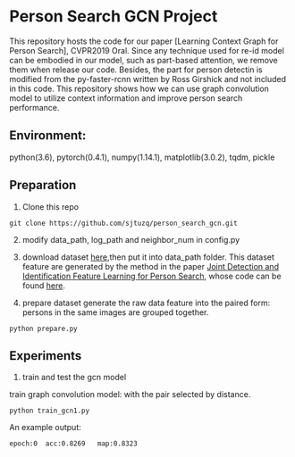 # Person Search GCN Project

This repository hosts the code for our paper [Learning Context Graph for Person Search], CVPR2019 Oral. Since any technique used for re-id model can be embodied in our model, such as part-based attention, we remove them when release our code. Besides, the part for person detectin is modified from the py-faster-rcnn written by Ross Girshick and not included in this code. This repository shows how we can use graph convolution model to utilize context information and improve person search performance.


## Environment:
python(3.6),
pytorch(0.4.1),
numpy(1.14.1), 
matplotlib(3.0.2),
tqdm,
pickle


## Preparation

1. Clone this repo 

  ```Shell
  git clone https://github.com/sjtuzq/person_search_gcn.git
  ```

2. modify data_path, log_path and neighbor_num in config.py

3. download dataset [here](https://drive.google.com/open?id=1-pjZd-bZFTqV2F_34jr0q77-iEmjE4P5),then put it into data_path folder. This dataset feature are generated by the method in the paper [Joint Detection and Identification Feature Learning for Person Search](https://arxiv.org/abs/1604.01850), whose code can be found [here](https://github.com/ShuangLI59/person\_search).

4. prepare dataset 
  generate the raw data feature into the paired form: persons in the same images are grouped together.

  ```Shell
  python prepare.py
  ```

## Experiments

1. train and test the gcn model

  train graph convolution model: with the pair selected by distance.

  ```Shell
  python train_gcn1.py
  ```
  An example output:

  ```Shell
  epoch:0  acc:0.8269   map:0.8323
  ```
